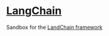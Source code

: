 # [LangChain](https://github.com/linnienaryshkin/langchain)

Sandbox for the [LandChain framework](https://docs.langchain.com/oss/javascript/langchain/overview)
